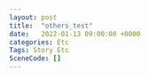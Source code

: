 ```yaml
---
layout: post
title:  "others_test"
date:   2022-01-13 09:00:00 +0000
categories: Etc
Tags: Story Etc
SceneCode: []
---
```


